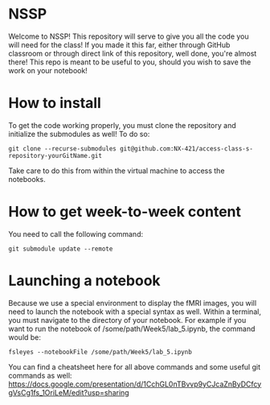 # NSSP
Welcome to NSSP! This repository will serve to give you all the code you will need for the class! If you made it this far, either through GitHub classroom or through direct link of this repository, well done, you're almost there!
This repo is meant to be useful to you, should you wish to save the work on your notebook!

# How to install
To get the code working properly, you must clone the repository and initialize the submodules as well! To do so:
```
git clone --recurse-submodules git@github.com:NX-421/access-class-s-repository-yourGitName.git
```
Take care to do this from within the virtual machine to access the notebooks.

# How to get week-to-week content
You need to call the following command:
```
git submodule update --remote
```

# Launching a notebook
Because we use a special environment to display the fMRI images, you will need to launch the notebook with a special syntax as well. Within a terminal, you must navigate to the directory of your notebook. For example if you want to run the notebook of /some/path/Week5/lab_5.ipynb, the command would be:

```
fsleyes --notebookFile /some/path/Week5/lab_5.ipynb
```

You can find a cheatsheet here for all above commands and some useful git commands as well:
https://docs.google.com/presentation/d/1CchGL0nTBvvp9yCJcaZnByDCfcygVsCg1fs_1OriLeM/edit?usp=sharing
